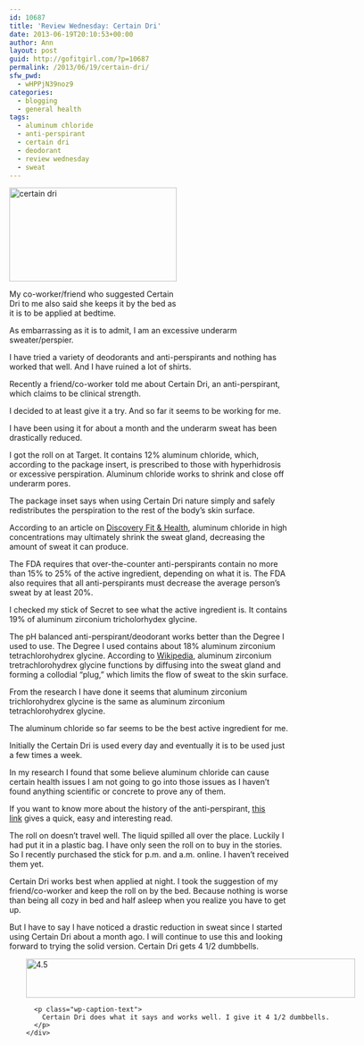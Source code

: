 ```yaml
---
id: 10687
title: 'Review Wednesday: Certain Dri'
date: 2013-06-19T20:10:53+00:00
author: Ann
layout: post
guid: http://gofitgirl.com/?p=10687
permalink: /2013/06/19/certain-dri/
sfw_pwd:
  - wHPPjN39noz9
categories:
  - blogging
  - general health
tags:
  - aluminum chloride
  - anti-perspirant
  - certain dri
  - deodorant
  - review wednesday
  - sweat
---
```

<div id="attachment_10692" style="width: 310px" class="wp-caption alignleft">
  <a href="http://gofitgirl.com/?attachment_id=10692" rel="attachment wp-att-10692"><img class="size-medium wp-image-10692" alt="certain dri" src="http://gofitgirl.com/wp-content/uploads/2013/06/certain-dri-e1370233143442-300x168.jpg" width="300" height="168" /></a>
  
  <p class="wp-caption-text">
    My co-worker/friend who suggested Certain Dri to me also said she keeps it by the bed as it is to be applied at bedtime.
  </p>
</div>

<p style="text-align: left;">
  As embarrassing as it is to admit, I am an excessive underarm sweater/perspier.
</p>

<p style="text-align: left;">
  I have tried a variety of deodorants and anti-perspirants and nothing has worked that well. And I have ruined a lot of shirts.
</p>

<p style="text-align: left;">
  Recently a friend/co-worker told me about Certain Dri, an anti-perspirant, which claims to be clinical strength.
</p>

<p style="text-align: left;">
  I decided to at least give it a try. And so far it seems to be working for me.
</p>

<p style="text-align: left;">
  I have been using it for about a month and the underarm sweat has been drastically reduced.
</p>

<p style="text-align: left;">
  I got the roll on at Target. It contains 12% aluminum chloride, which, according to the package insert, is prescribed to those with hyperhidrosis or excessive perspiration. Aluminum chloride works to shrink and close off underarm pores.
</p>

<p style="text-align: left;">
  The package inset says when using Certain Dri nature simply and safely redistributes the perspiration to the rest of the body&#8217;s skin surface.
</p>

<p style="text-align: left;">
  According to an article on <a href="http://health.howstuffworks.com/skin-care/underarm-care/problems/question627.htm">Discovery Fit & Health</a>, aluminum chloride in high concentrations may ultimately shrink the sweat gland, decreasing the amount of sweat it can produce.
</p>

<p style="text-align: left;">
  The FDA requires that over-the-counter anti-perspirants contain no more than 15% to 25% of the active ingredient, depending on what it is. The FDA also requires that all anti-perspirants must decrease the average person&#8217;s sweat by at least 20%.
</p>

<p style="text-align: left;">
  I checked my stick of Secret to see what the active ingredient is. It contains 19% of aluminum zirconium tricholorhydex glycine.
</p>

<p style="text-align: left;">
  The pH balanced anti-perspirant/deodorant works better than the Degree I used to use. The Degree I used contains about 18% aluminum zirconium tetrachlorohydrex glycine. According to <a href="http://en.wikipedia.org/wiki/Aluminium_zirconium_tetrachlorohydrex_gly">Wikipedia</a>, aluminum zirconium tretrachlorohydrex glycine functions by diffusing into the sweat gland and forming a collodial &#8220;plug,&#8221; which limits the flow of sweat to the skin surface.
</p>

<p style="text-align: left;">
  From the research I have done it seems that aluminum zirconium trichlorohydrex glycine is the same as aluminum zirconium tetrachlorohydrex glycine.
</p>

<p style="text-align: left;">
  The aluminum chloride so far seems to be the best active ingredient for me.
</p>

<p style="text-align: left;">
  Initially the Certain Dri is used every day and eventually it is to be used just a few times a week.
</p>

<p style="text-align: left;">
  In my research I found that some believe aluminum chloride can cause certain health issues I am not going to go into those issues as I haven&#8217;t found anything scientific or concrete to prove any of them.
</p>

<p style="text-align: left;">
  If you want to know more about the history of the anti-perspirant, <a href="http://prezi.com/jsygo3rsaxfh/chemistry-how-it-works/">this link</a> gives a quick, easy and interesting read.
</p>

<p style="text-align: left;">
  The roll on doesn&#8217;t travel well. The liquid spilled all over the place. Luckily I had put it in a plastic bag. I have only seen the roll on to buy in the stories. So I recently purchased the stick for p.m. and a.m. online. I haven&#8217;t received them yet.
</p>

<p style="text-align: left;">
  Certain Dri works best when applied at night. I took the suggestion of my friend/co-worker and keep the roll on by the bed. Because nothing is worse than being all cozy in bed and half asleep when you realize you have to get up.
</p>

<p style="text-align: left;">
  But I have to say I have noticed a drastic reduction in sweat since I started using Certain Dri about a month ago. I will continue to use this and looking forward to trying the solid version. Certain Dri gets 4 1/2 dumbbells.
</p>

<p style="text-align: left;">
  <div style="padding-left: 30px;">
    <div id="attachment_10616" style="width: 600px" class="wp-caption aligncenter">
      <a href="http://gofitgirl.com/?attachment_id=10616" rel="attachment wp-att-10616"><img class="size-large wp-image-10616" alt="4.5" src="http://gofitgirl.com/wp-content/uploads/2013/05/4half-1024x123.jpg" width="590" height="70" /></a>
      
      <p class="wp-caption-text">
        Certain Dri does what it says and works well. I give it 4 1/2 dumbbells.
      </p>
    </div>
  </div>